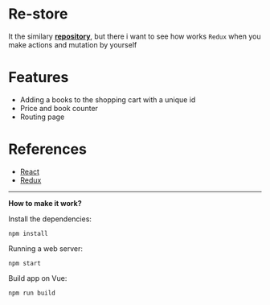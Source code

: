 # Re-store 

It the similary [**repository**](https://github.com/8Panteon8/itbookrestore), but there i want to see how works `Redux` when you make actions and mutation by yourself


# Features

- Adding a books to the shopping cart with a unique id
- Price and book counter 
- Routing page


# References

- [React](https://ru.reactjs.org)
- [Redux](https://redux.js.org)

---
**How to make it work?**

Install the dependencies:
```shell
npm install
```
Running a web server:
```shell
npm start 
```
Build app on Vue:
```shell
npm run build 
```

